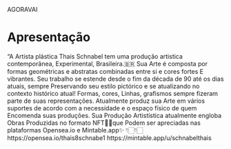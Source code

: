 
<!DOCTYPE html>
<html>
<head>
 AGORAVAI
</head>
<body>

<h1>Apresentação</h1>
<p>“A Artista plástica Thais Schnabel tem uma produção artistica contemporânea,
Experimental, Brasileira.🇧🇷
Sua Arte é composta por formas geométricas e abstratas combinadas entre si e cores fortes
E vibrantes.
Seu trabalho se estende desde o fim da década de 90 até os dias atuais, sempre
Preservando seu estilo pictórico e se atualizando no contexto histórico atual! Formas, cores,
Linhas, grafismos sempre fizeram parte de suas representações. Atualmente produz sua
Arte em vários suportes de acordo com a necessidade e o espaço físico de quem
Encomenda suas produções.
Sua Produção Artistística atualmente engloba Obras Produzidas no formato NFT🖖🏻que
Podem ser apreciadas nas plataformas Opensea.io e Mintable.app✨
 👇🏻👇🏻
 https://opensea.io/thais8schnabe1
 https://mintable.app/u/schnabelthais
</p>

</body>
